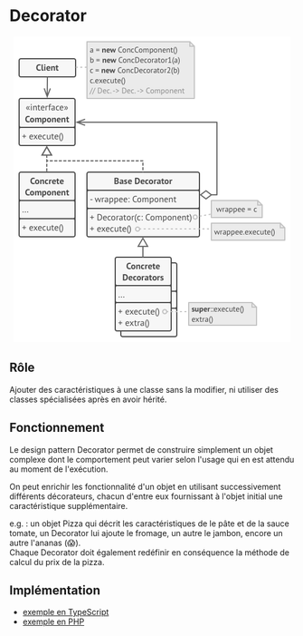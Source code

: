 # Decorator

<p align="center"><img src="../img/decorator_diagram.png" alt="Decorator diagram" title="Decorator diagram"></p>

## Rôle

Ajouter des caractéristiques à une classe sans la modifier, ni utiliser des classes spécialisées après en avoir hérité.

## Fonctionnement

Le design pattern Decorator permet de construire simplement un objet complexe dont le comportement peut varier selon l'usage qui en est attendu au moment de l'exécution.

On peut enrichir les fonctionnalité d'un objet en utilisant successivement différents décorateurs, chacun d'entre eux fournissant à l'objet initial une caractéristique supplémentaire.

e.g. : un objet Pizza qui décrit les caractéristiques de le pâte et de la sauce tomate, un Decorator lui ajoute le fromage, un autre le jambon, encore un autre l'ananas (:scream:).  
Chaque Decorator doit également redéfinir en conséquence la méthode de calcul du prix de la pizza.

## Implémentation

- [exemple en TypeScript](./examples/decorator.ts "Decorator - exemple Typescript")
- [exemple en PHP](./examples/decorator.php "Decorator - exemple PHP")
